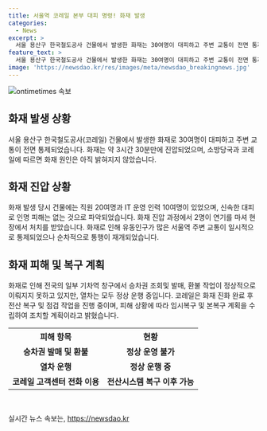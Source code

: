 ```yaml
---
title: 서울역 코레일 본부 대피 명령! 화재 발생
categories:
  - News
excerpt: >
  서울 용산구 한국철도공사 건물에서 발생한 화재는 30여명이 대피하고 주변 교통이 전면 통제되는 사태를 초래했지만, 인명피해는 없었다. 화재는 약 3시간30분 만에 진압돼, 현재는 마무리됐다. 화재 당시 건물에 있던 직원들은 빠르게 대피해 피해는 없었으며, 화재 원인은 아직 확인되지 않았다. 해당 건물이 위치한 서울역 인근 지역의 교통은 일시적으로 마비됐지만, 현재는 정상화된 상태이다. 코레일은 화재 후 전산 복구 및 점검 작업을 진행 중이며, 열차 운행은 정상적으로 이뤄지고 있다.
feature_text: >
  서울 용산구 한국철도공사 건물에서 발생한 화재는 30여명이 대피하고 주변 교통이 전면 통제되는 사태를 초래했지만, 인명피해는 없었다. 화재는 약 3시간30분 만에 진압돼, 현재는 마무리됐다. 화재 당시 건물에 있던 직원들은 빠르게 대피해 피해는 없었으며, 화재 원인은 아직 확인되지 않았다. 해당 건물이 위치한 서울역 인근 지역의 교통은 일시적으로 마비됐지만, 현재는 정상화된 상태이다. 코레일은 화재 후 전산 복구 및 점검 작업을 진행 중이며, 열차 운행은 정상적으로 이뤄지고 있다.
image: 'https://newsdao.kr/res/images/meta/newsdao_breakingnews.jpg'
---
```


<p><img src="https://newsdao.kr/res/images/meta/newsdao_breakingnews.jpg" alt="ontimetimes 속보" /></p>

<h2 data-ke-size="size26">화재 발생 상황</h2>

<p data-ke-size="size16">서울 용산구 한국철도공사(코레일) 건물에서 발생한 화재로 30여명이 대피하고 주변 교통이 전면 통제되었습니다. 화재는 약 3시간 30분만에 진압되었으며, 소방당국과 코레일에 따르면 화재 원인은 아직 밝혀지지 않았습니다.</p>

<h2 data-ke-size="size26">화재 진압 상황</h2>

<p data-ke-size="size16">화재 발생 당시 건물에는 직원 20여명과 IT 운영 인력 10여명이 있었으며, 신속한 대피로 인명 피해는 없는 것으로 파악되었습니다. 화재 진압 과정에서 2명이 연기를 마셔 현장에서 처치를 받았습니다. 화재로 인해 유동인구가 많은 서울역 주변 교통이 일시적으로 통제되었으나 순차적으로 통행이 재개되었습니다.</p>

<h2 data-ke-size="size26">화재 피해 및 복구 계획</h2>

<p data-ke-size="size16">화재로 인해 전국의 일부 기차역 창구에서 승차권 조회및 발매, 환불 작업이 정상적으로 이뤄지지 못하고 있지만, 열차는 모두 정상 운행 중입니다. 코레일은 화재 진화 완료 후 전산 복구 및 점검 작업을 진행 중이며, 피해 상황에 따라 임시복구 및 본복구 계획을 수립하여 조치할 계획이라고 밝혔습니다.</p>

<table>
  <tr>
    <th>피해 항목</th>
    <th>현황</th>
  </tr>
  <tr>
    <td style="text-align: center; height: 17px;"><b>승차권 발매 및 환불</b></td>
    <td style="text-align: center; height: 17px;"><b>정상 운영 불가</b></td>
  </tr>
  <tr>
    <td style="text-align: center; height: 17px;"><b>열차 운행</b></td>
    <td style="text-align: center; height: 17px;"><b>정상 운행 중</b></td>
  </tr>
  <tr>
    <td style="text-align: center; height: 17px;"><b>코레일 고객센터 전화 이용</b></td>
    <td style="text-align: center; height: 17px;"><b>전산시스템 복구 이후 가능</b></td>
  </tr>
</table>

<p data-ke-size="size16">&nbsp;</p>
실시간 뉴스 속보는, <a href="https://newsdao.kr" rel="dofollow">https://newsdao.kr</a>


